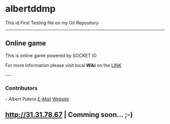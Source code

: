 # albertddmp

This id First Testing file on my Git Repository

<hr>
<h2>Online game</h2>
<p>
  This is online game powered by SOCKET IO
</p>


<p>
For more information please visit local <b>Wiki</b> on the <a href='https://github.com/albertpatera/albertddmp/wiki/Get-Started'>LINK</a> 
</p>
---
<h3>Contributors</h3>
  <p>
  - <i>Albert Patera <a href='mailto:info@albertpatera.cz'>E-Mail</a> <a href='http://albertpatera.cz'>Website</a></i>
  </p>

<h2><a href="http://31.31.78.67:3000">http://31.31.78.67</a> | Comming soon... ;-)</h2>
